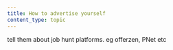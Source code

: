 ```yaml
---
title: How to advertise yourself
content_type: topic
---
```


tell them about job hunt platforms. eg offerzen, PNet etc
